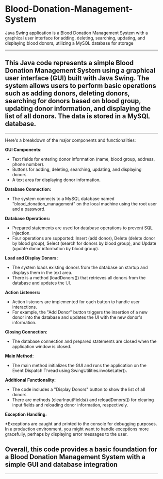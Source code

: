 # Blood-Donation-Management-System

 Java Swing application is a Blood Donation Management System with a graphical user interface for adding, deleting, searching, updating, and displaying blood donors, utilizing a MySQL database for storage

---

This Java code represents a simple Blood Donation Management System using a graphical user interface (GUI) built with Java Swing. The system allows users to perform basic operations such as adding donors, deleting donors, searching for donors based on blood group, updating donor information, and displaying the list of all donors. The data is stored in a MySQL database.
---

---

Here's a breakdown of the major components and functionalities:

**GUI Components:**

* Text fields for entering donor information (name, blood group, address, phone number).
* Buttons for adding, deleting, searching, updating, and displaying donors.
* A text area for displaying donor information.

**Database Connection:**

* The system connects to a MySQL database named "blood_donation_management" on the local machine using the root user and a password.

**Database Operations:**

* Prepared statements are used for database operations to prevent SQL injection.
* Four operations are supported: Insert (add donor), Delete (delete donor by blood group), Select (search for donors by blood group), and Update (update donor information by blood group).

**Load and Display Donors:**

* The system loads existing donors from the database on startup and displays them in the text area.
* There is a method (loadDonors()) that retrieves all donors from the database and updates the UI.

**Action Listeners:**

* Action listeners are implemented for each button to handle user interactions.
* For example, the "Add Donor" button triggers the insertion of a new donor into the database and updates the UI with the new donor's information.

**Closing Connection:**

* The database connection and prepared statements are closed when the application window is closed.

**Main Method:**

* The main method initializes the GUI and runs the application on the Event Dispatch Thread using SwingUtilities.invokeLater().

**Additional Functionality:**

* The code includes a "Display Donors" button to show the list of all donors.
* There are methods (clearInputFields() and reloadDonors()) for clearing input fields and reloading donor information, respectively.

**Exception Handling:**

*Exceptions are caught and printed to the console for debugging purposes. In a production environment, you might want to handle exceptions more gracefully, perhaps by displaying error messages to the user.

Overall, this code provides a basic foundation for a Blood Donation Management System with a simple GUI and database integration
-

---

